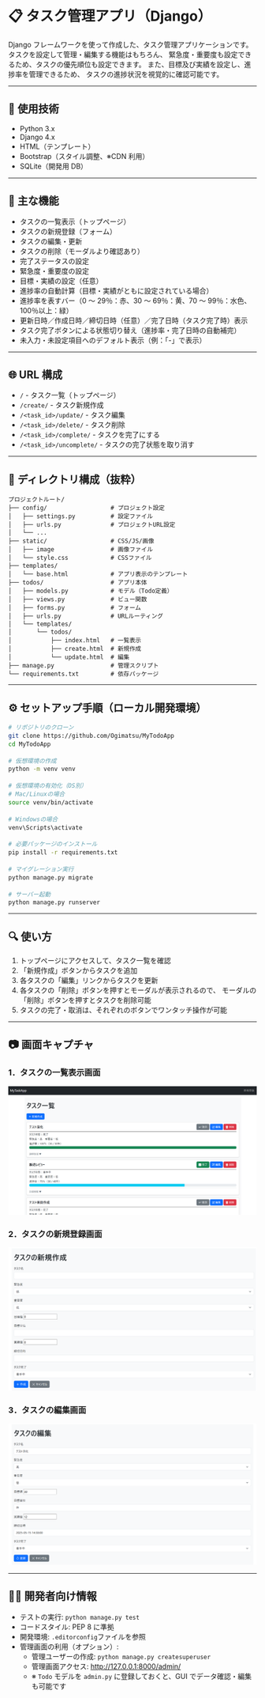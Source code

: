 # 📋 タスク管理アプリ（Django）

Django フレームワークを使って作成した、タスク管理アプリケーションです。
タスクを設定して管理・編集する機能はもちろん、
緊急度・重要度も設定できるため、タスクの優先順位も設定できます。
また、目標及び実績を設定し、進捗率を管理できるため、
タスクの進捗状況を視覚的に確認可能です。

---

## 🚀 使用技術

- Python 3.x
- Django 4.x
- HTML（テンプレート）
- Bootstrap（スタイル調整、※CDN 利用）
- SQLite（開発用 DB）

---

## 🧩 主な機能

- タスクの一覧表示（トップページ）
- タスクの新規登録（フォーム）
- タスクの編集・更新
- タスクの削除（モーダルより確認あり）
- 完了ステータスの設定
- 緊急度・重要度の設定
- 目標・実績の設定（任意）
- 進捗率の自動計算（目標・実績がともに設定されている場合）
- 進捗率を表すバー（0 ～ 29％：赤、30 ～ 69％：黄、70 ～ 99％：水色、100％以上：緑）
- 更新日時／作成日時／締切日時（任意）／完了日時（タスク完了時）表示
- タスク完了ボタンによる状態切り替え（進捗率・完了日時の自動補完）
- 未入力・未設定項目へのデフォルト表示（例：「-」で表示）

---

## 🌐 URL 構成

- `/` - タスク一覧（トップページ）
- `/create/` - タスク新規作成
- `/<task_id>/update/` - タスク編集
- `/<task_id>/delete/` - タスク削除
- `/<task_id>/complete/` - タスクを完了にする
- `/<task_id>/uncomplete/` - タスクの完了状態を取り消す

---

## 📁 ディレクトリ構成（抜粋）

```
プロジェクトルート/
├── config/                  # プロジェクト設定
│   ├── settings.py          # 設定ファイル
│   ├── urls.py              # プロジェクトURL設定
│   └── ...
├── static/                  # CSS/JS/画像
│   ├── image                # 画像ファイル
│   └── style.css            # CSSファイル
├── templates/
│   └── base.html            # アプリ表示のテンプレート
├── todos/                   # アプリ本体
│   ├── models.py            # モデル（Todo定義）
│   ├── views.py             # ビュー関数
│   ├── forms.py             # フォーム
│   ├── urls.py              # URLルーティング
│   └── templates/
│       └── todos/
│           ├── index.html   # 一覧表示
│           ├── create.html  # 新規作成
│           └── update.html  # 編集
├── manage.py                # 管理スクリプト
└── requirements.txt         # 依存パッケージ
```

---

## ⚙️ セットアップ手順（ローカル開発環境）

```bash
# リポジトリのクローン
git clone https://github.com/Ogimatsu/MyTodoApp
cd MyTodoApp

# 仮想環境の作成
python -m venv venv

# 仮想環境の有効化（OS別）
# Mac/Linuxの場合
source venv/bin/activate

# Windowsの場合
venv\Scripts\activate

# 必要パッケージのインストール
pip install -r requirements.txt

# マイグレーション実行
python manage.py migrate

# サーバー起動
python manage.py runserver
```

---

## 🔍 使い方

1. トップページにアクセスして、タスク一覧を確認
2. 「新規作成」ボタンからタスクを追加
3. 各タスクの「編集」リンクからタスクを更新
4. 各タスクの「削除」ボタンを押すとモーダルが表示されるので、
   モーダルの「削除」ボタンを押すとタスクを削除可能
5. タスクの完了・取消は、それぞれのボタンでワンタッチ操作が可能

---

## 📷 画面キャプチャ

### 1．タスクの一覧表示画面

![一覧表示画面](static/image/index.png)

### 2．タスクの新規登録画面

![新規登録画面](static/image/create.png)

### 3．タスクの編集画面

![編集画面](static/image/update.png)

---

## 👨‍💻 開発者向け情報

- テストの実行: `python manage.py test`
- コードスタイル: PEP 8 に準拠
- 開発環境: `.editorconfig`ファイルを参照
- 管理画面の利用（オプション）:
  - 管理ユーザーの作成: `python manage.py createsuperuser`
  - 管理画面アクセス: http://127.0.0.1:8000/admin/
  - ※ `Todo` モデルを `admin.py` に登録しておくと、GUI でデータ確認・編集も可能です
